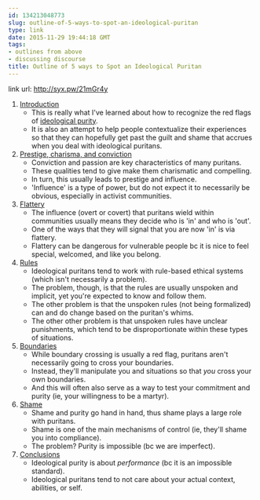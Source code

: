 ```yaml
---
id: 134213048773
slug: outline-of-5-ways-to-spot-an-ideological-puritan
type: link
date: 2015-11-29 19:44:18 GMT
tags:
- outlines from above
- discussing discourse
title: Outline of 5 ways to Spot an Ideological Puritan
---
```

link url: http://syx.pw/21mGr4y


1. [Introduction][1]
    - This is really what I've learned about how to recognize the red flags of [ideological purity][2].
    - It is also an attempt to help people contextualize their experiences so that they can hopefully get past the guilt and shame that accrues when you deal with ideological puritans.
2. [Prestige, charisma, and conviction][3]
    - Conviction and passion are key characteristics of many puritans.
    - These qualities tend to give make them charismatic and compelling.
    - In turn, this usually leads to prestige and influence.
    - 'Influence' is a type of power, but do not expect it to necessarily be obvious, especially in activist communities.
3. [Flattery][4]
    - The influence (overt or covert) that puritans wield within communities usually means they decide who is 'in' and who is 'out'.
    - One of the ways that they will signal that you are now 'in' is via flattery.
    - Flattery can be dangerous for vulnerable people bc it is nice to feel special, welcomed, and like you belong.
4. [Rules][5]
    - Ideological puritans tend to work with rule-based ethical systems (which isn't necessarily a problem).
    - The problem, though, is that the rules are usually unspoken and implicit, yet you're expected to know and follow them.
    - The other problem is that the unspoken rules (not being formalized) can and do change based on the puritan's whims.
    - The other other problem is that unspoken rules have unclear punishments, which tend to be disproportionate within these types of situations.
5. [Boundaries][6]
    - While boundary crossing is usually a red flag, puritans aren't necessarily going to cross your boundaries.
    - Instead, they'll manipulate you and situations so that *you* cross your own boundaries.
    - And this will often also serve as a way to test your commitment and purity (ie, your willingness to be a martyr).
6. [Shame][7]
    - Shame and purity go hand in hand, thus shame plays a large role with puritans.
    - Shame is one of the main mechanisms of control (ie, they'll shame you into compliance).
    - The problem? Purity is impossible (bc we are imperfect).
7. [Conclusions][8]
    - Ideological purity is about *performance* (bc it is an impossible standard).
    - Ideological puritans tend to not care about your actual context, abilities, or self.

[1]: http://b.binaohan.org/posts/2015-09-13-4-ways-to-spot-an-ideological-puritan.html#preamble
[2]: http://syx.pw/1MXUsMs
[3]: http://b.binaohan.org/posts/2015-09-13-4-ways-to-spot-an-ideological-puritan.html#prestige-charisma-and-conviction.
[4]: http://b.binaohan.org/posts/2015-09-13-4-ways-to-spot-an-ideological-puritan.html#flattery
[5]: http://b.binaohan.org/posts/2015-09-13-4-ways-to-spot-an-ideological-puritan.html#rules
[6]: http://b.binaohan.org/posts/2015-09-13-4-ways-to-spot-an-ideological-puritan.html#lol-boundaries.
[7]: http://b.binaohan.org/posts/2015-09-13-4-ways-to-spot-an-ideological-puritan.html#shame
[8]: http://b.binaohan.org/posts/2015-09-13-4-ways-to-spot-an-ideological-puritan.html#conclusions
